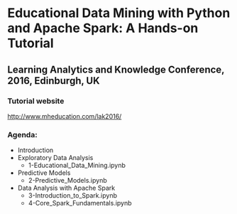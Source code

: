 # Educational Data Mining with Python and Apache Spark: A Hands-on Tutorial
## Learning Analytics and Knowledge Conference, 2016, Edinburgh, UK

### Tutorial website
http://www.mheducation.com/lak2016/

### Agenda:
* Introduction
* Exploratory Data Analysis
  * 1-Educational_Data_Mining.ipynb
* Predictive Models
  * 2-Predictive_Models.ipynb
* Data Analysis with Apache Spark
  * 3-Introduction_to_Spark.ipynb
  * 4-Core_Spark_Fundamentals.ipynb
